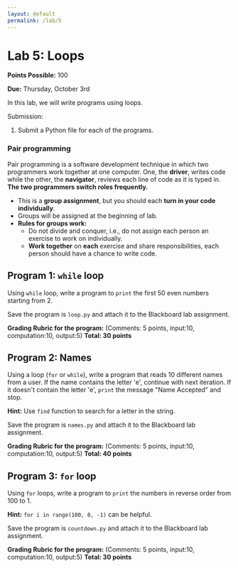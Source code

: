 ```yaml
---
layout: default
permalink: /lab/5
---
```


# Lab 5: Loops 

__Points Possible:__ 100

__Due:__ Thursday, October 3rd

In this lab, we will write programs using loops.

Submission:
1.	Submit a Python file for each of the programs.

### Pair programming

Pair programming is a software development technique in which two programmers work together at one computer. One, the **driver**, writes code while the other, the **navigator**, reviews each line of code as it is typed in. **The two programmers switch roles frequently.**

* This is a **group assignment**, but you should each **turn in your code individually**. 
* Groups will be assigned at the beginning of lab.
* **Rules for groups work:**
    * Do not divide and conquer, i.e., do not assign each person an exercise to work on individually.
    * **Work together** on **each** exercise and share responsibilities, each person should have a chance to write code.

## Program 1: `while` loop

Using `while` loop, write a program to `print` the first 50 even numbers starting from 2.

Save the program is `loop.py` and attach it to the Blackboard lab assignment. 

**Grading Rubric for the program:**
(Comments: 5 points, input:10, computation:10, output:5)
**Total: 30 points**


## Program 2: Names

Using a loop (`for` or `while`), write a program that reads 10 different names from a user. If the name contains the letter 'e', continue with next iteration. If it doesn't contain the letter 'e', `print` the message "Name Accepted" and stop.								

**Hint:** Use `find` function to search for a letter in the string.

Save the program is `names.py` and attach it to the Blackboard lab assignment. 

**Grading Rubric for the program:**
(Comments: 5 points, input:10, computation:10, output:5)
**Total: 40 points**


## Program 3: `for` loop

Using `for` loops, write a program to `print` the numbers in reverse order from 100 to 1.

**Hint:** `for i in range(100, 0, -1)` can be helpful.				

Save the program is `countdown.py` and attach it to the Blackboard lab assignment. 

**Grading Rubric for the program:**
(Comments: 5 points, input:10, computation:10, output:5)
**Total: 30 points**

